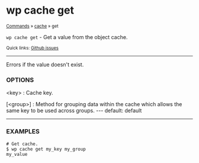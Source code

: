 # wp cache get

<small>[Commands](/commands/) &raquo; [cache](/commands/cache/) &raquo; get</small>

`wp cache get` - Get a value from the object cache.

<small>Quick links: <a href="https://github.com/wp-cli/wp-cli/issues?q=is%3Aopen+label%3Acommand%3Acache-get+sort%3Aupdated-desc">Github issues</a></small>

<hr />

Errors if the value doesn't exist.

### OPTIONS

&lt;key&gt;
: Cache key.

[&lt;group&gt;]
: Method for grouping data within the cache which allows the same key to be used across groups.
\---
default: default
___

### EXAMPLES

    # Get cache.
    $ wp cache get my_key my_group
    my_value



